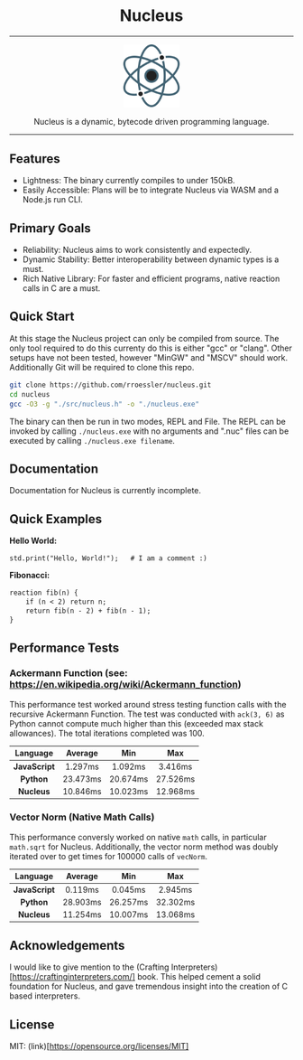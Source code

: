 <div align="center">

Nucleus
=======

---

<img width="100px" src="./assets/nucleus-logo.svg">

Nucleus is a dynamic, bytecode driven programming language.

---
    
</div>

Features
--------

- Lightness: The binary currently compiles to under 150kB.
- Easily Accessible: Plans will be to integrate Nucleus via WASM and a Node.js run CLI.

Primary Goals
-------------

- Reliability: Nucleus aims to work consistently and expectedly.
- Dynamic Stability: Better interoperability between dynamic types is a must.
- Rich Native Library: For faster and efficient programs, native reaction calls in C are a must.

Quick Start
-----------

At this stage the Nucleus project can only be compiled from source. The only tool required to do this currenty do this is either "gcc" or "clang". Other setups have not been tested, however "MinGW" and "MSCV" should work. Additionally Git will be required to clone this repo.

```bash
git clone https://github.com/rroessler/nucleus.git
cd nucleus
gcc -O3 -g "./src/nucleus.h" -o "./nucleus.exe"
```

The binary can then be run in two modes, REPL and File. The REPL can be invoked by calling `./nucleus.exe` with no arguments and ".nuc" files can be executed by calling `./nucleus.exe filename`.

Documentation
-------------

Documentation for Nucleus is currently incomplete.

Quick Examples
--------------

**Hello World:**

```nucleus
std.print("Hello, World!");   # I am a comment :)
```

**Fibonacci:**

```nucleus
reaction fib(n) {
    if (n < 2) return n;
    return fib(n - 2) + fib(n - 1);
}
```

Performance Tests
-----------------

### Ackermann Function (see: https://en.wikipedia.org/wiki/Ackermann_function)
This performance test worked around stress testing function calls with the recursive Ackermann Function. The test was conducted with `ack(3, 6)` as Python cannot compute much higher than this (exceeded max stack allowances). The total iterations completed was 100.

| Language | Average | Min | Max |
|:--------:|:-------:|:---:|:---:|
| **JavaScript** | 1.297ms | 1.092ms | 3.416ms |
| **Python** | 23.473ms | 20.674ms | 27.526ms |
| **Nucleus** | 10.846ms | 10.023ms | 12.968ms |

### Vector Norm (Native Math Calls)
This performance conversly worked on native `math` calls, in particular `math.sqrt` for Nucleus. Additionally, the vector norm method was doubly iterated over to get times for 100000 calls of `vecNorm`.

| Language | Average | Min | Max |
|:--------:|:-------:|:---:|:---:|
| **JavaScript** | 0.119ms | 0.045ms | 2.945ms |
| **Python** | 28.903ms | 26.257ms | 32.302ms |
| **Nucleus** | 11.254ms | 10.007ms | 13.068ms |

Acknowledgements
----------------

I would like to give mention to the (Crafting Interpreters)[https://craftinginterpreters.com/] book. This helped cement a solid foundation for Nucleus, and gave tremendous insight into the creation of C based interpreters.

License
-------
MIT: (link)[https://opensource.org/licenses/MIT]
